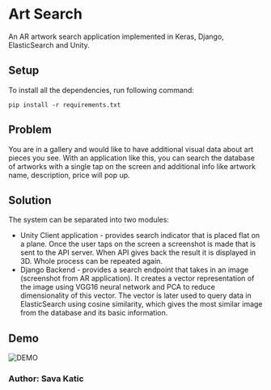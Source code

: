 # Art Search

An AR artwork search application implemented in Keras, Django, ElasticSearch and Unity.

## Setup
To install all the dependencies, run following command:
```
pip install -r requirements.txt
```

## Problem

You are in a gallery and would like to have additional visual data about art pieces you see. With an application like this, you can search the database of artworks with a single tap on the screen and additional info like artwork name, description, price will pop up.

## Solution

The system can be separated into two modules:
* Unity Client application - provides search indicator that is placed flat on a plane. Once the user taps on the screen a screenshot is made that is sent to the API server. When API gives back the result it is displayed in 3D. Whole process can be repeated again.
* Django Backend - provides a search endpoint that takes in an image (screenshot from AR application). It creates a vector representation of the image using VGG16 neural network and PCA to reduce dimensionality of this vector. The vector is later used to query data in ElasticSearch using cosine similarity, which gives the most similar image from the database and its basic information.

## Demo

![DEMO](./assets/demo.gif)

### Author: Sava Katic
